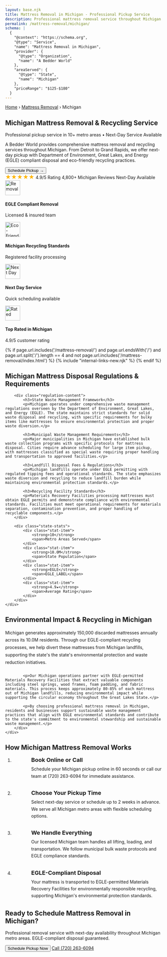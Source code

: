 ```yaml
---
layout: base.njk
title: Mattress Removal in Michigan - Professional Pickup Service
description: Professional mattress removal service throughout Michigan. Next-day pickup available in Detroit, Grand Rapids, Warren & Sterling Heights.  with eco-friendly disposal.
permalink: /mattress-removal/michigan/
schema: |
  {
    "@context": "https://schema.org",
    "@type": "Service",
    "name": "Mattress Removal in Michigan",
    "provider": {
      "@type": "Organization", 
      "name": "A Bedder World"
    },
    "areaServed": {
      "@type": "State",
      "name": "Michigan"
    },
    "priceRange": "$125-$180"
  }
---
```


<!-- Breadcrumbs -->
<div class="breadcrumbs">
    <div class="container">
        <a href="/">Home</a>
        <span>›</span>
        <a href="/mattress-removal/">Mattress Removal</a>
        <span>›</span>
        <span>Michigan</span>
    </div>
</div>

<!-- Hero Section -->
<section class="hero hero-with-image" style="background-image: url('/images/lifestyle/mattress-removal-4.png')">
    <div class="container">
        <div class="hero-content">
            <h1 class="hero-title">Michigan Mattress Removal & Recycling Service</h1>
            <p class="hero-subtitle">Professional pickup service in 10+ metro areas • Next-Day Service Available</p>
            <p class="hero-description">
                A Bedder World provides comprehensive mattress removal and recycling services throughout Michigan. 
                From Detroit to Grand Rapids, we offer next-day pickup with Department of Environment, Great Lakes, and Energy 
                (EGLE) compliant disposal and eco-friendly recycling practices.
            </p>
            <div class="hero-actions">
                <button type="button" class="btn btn-primary btn-xl zenbooker-inline-button" onclick="Zenbooker.showPopupWidget('https://widget.zenbooker.com/book/1607719749466x229623059118359230?embed=true');return false;">
                    Schedule Pickup →
                </button>
            </div>
            <div class="hero-trust">
                <span class="trust-item">
                    <span style="color: #ffb400; font-size: 18px;">★★★★★</span> 4.9/5 Rating
                </span>
                <span class="trust-item">
                    4,800+ Michigan Reviews
                </span>
                <span class="trust-item">
                    Next-Day Available
                </span>
            </div>
        </div>
    </div>
</section>

<!-- Service Icons Bar -->
<section class="service-icons-bar">
    <div class="container">
        <div class="service-icons-grid">
            <div class="service-icon-item">
                <img src="/images/icons/removal-icon.png" alt="Removal" width="48" height="48" loading="lazy">
                <h4>EGLE Compliant Removal</h4>
                <p>Licensed & insured team</p>
            </div>
            <div class="service-icon-item">
                <img src="/images/icons/recycle-mattress-icon-2.png" alt="Eco-Friendly" width="48" height="48" loading="lazy">
                <h4>Michigan Recycling Standards</h4>
                <p>Registered facility processing</p>
            </div>
            <div class="service-icon-item">
                <img src="/images/icons/trusted-service-icon.png" alt="Next Day" width="48" height="48" loading="lazy">
                <h4>Next Day Service</h4>
                <p>Quick scheduling available</p>
            </div>
            <div class="service-icon-item">
                <img src="/images/icons/5-star-rating-icon.png" alt="Rated" width="48" height="48" loading="lazy">
                <h4>Top Rated in Michigan</h4>
                <p>4.9/5 customer rating</p>
            </div>
        </div>
    </div>
</section>

{% if page.url.includes('/mattress-removal/') and page.url.endsWith('/') and page.url.split('/').length == 4 and not page.url.includes('/mattress-removal/index.html') %}
{% include "internal-links-new.njk" %}
{% endif %}

<!-- Michigan Regulations -->
<section class="section" style="background-color: var(--gray-50);">
    <div class="container">
        <h2>Michigan Mattress Disposal Regulations & Requirements</h2>
        
        <div class="regulation-content">
            <h3>State Waste Management Framework</h3>
            <p>Michigan operates under comprehensive waste management regulations overseen by the Department of Environment, Great Lakes, and Energy (EGLE). The state maintains strict standards for solid waste disposal and recycling, with specific requirements for bulky items like mattresses to ensure environmental protection and proper waste diversion.</p>
            
            <h3>Municipal Waste Management Requirements</h3>
            <p>Major municipalities in Michigan have established bulk waste collection programs with specific protocols for mattress disposal. Cities require advance scheduling for large item pickup, with mattresses classified as special waste requiring proper handling and transportation to approved facilities.</p>
            
            <h3>Landfill Disposal Fees & Regulations</h3>
            <p>Michigan landfills operate under EGLE permitting with regulated tipping fees and operational standards. The state emphasizes waste diversion and recycling to reduce landfill burden while maintaining environmental protection standards.</p>
            
            <h3>Recycling Facility Standards</h3>
            <p>Materials Recovery Facilities processing mattresses must obtain EGLE permits and demonstrate compliance with environmental standards. Facilities must meet operational requirements for materials separation, contamination prevention, and proper handling of recyclable components.</p>
        </div>
        
        <div class="state-stats">
            <div class="stat-item">
                <strong>10</strong>
                <span>Metro Areas Served</span>
            </div>
            <div class="stat-item">
                <strong>10.0M</strong>
                <span>State Population</span>
            </div>
            <div class="stat-item">
                <strong>EGLE</strong>
                <span>EGLE_LABEL</span>
            </div>
            <div class="stat-item">
                <strong>4.9★</strong>
                <span>Average Rating</span>
            </div>
        </div>
    </div>
</section>

<!-- Environmental Impact -->
<section class="section">
    <div class="container">
        <h2>Environmental Impact & Recycling in Michigan</h2>
        <div class="environmental-content">
            <p>Michigan generates approximately 150,000 discarded mattresses annually across its 10.0M residents. Through our EGLE-compliant recycling processes, we help divert these mattresses from Michigan landfills, supporting the state's the state's environmental protection and waste reduction initiatives.</p>
            
            <p>Our Michigan operations partner with EGLE-permitted Materials Recovery Facilities that extract valuable components including steel springs, wood frames, foam padding, and fabric materials. This process keeps approximately 80-85% of each mattress out of Michigan landfills, reducing environmental impact while supporting the circular economy throughout the Great Lakes State.</p>
            
            <p>By choosing professional mattress removal in Michigan, residents and businesses support sustainable waste management practices that align with EGLE environmental standards and contribute to the state's commitment to environmental stewardship and sustainable waste management.</p>
        </div>
    </div>
</section>

<!-- PRICING SECTION REMOVED
<section class="section" style="background-color: var(--gray-50);">
    <div class="container">
        <h2>Transparent Pricing Throughout Michigan</h2>
        <p class="pricing-subtitle">No hidden fees. No surprises. 100% upfront pricing across all Michigan metro areas.</p>
        
        <div class="transparent-pricing-grid">
            <div class="transparent-pricing-card">
                <h3 class="pricing-card-title">1st Piece</h3>
                <div class="pricing-card-price">$125</div>
                <div class="pricing-card-subtitle">Single mattress (any size)</div>
                <ul class="pricing-card-features">
                    <li>✓ Twin to California King</li>
                    <li>✓ Memory foam or spring</li>
                    <li>✓ Curbside or in-home pickup</li>
                    <li>✓ EGLE-compliant disposal</li>
                    <li>✓ Next-day service available</li>
                </ul>
            </div>
            
            <div class="transparent-pricing-card pricing-featured">
                <div class="popular-badge">MOST POPULAR</div>
                <h3 class="pricing-card-title">2 Pieces</h3>
                <div class="pricing-card-price">$155</div>
                <div class="pricing-card-subtitle">Mattress + Box Spring</div>
                <ul class="pricing-card-features">
                    <li>✓ Complete bed set removal</li>
                    <li>✓ Any mattress size</li>
                    <li>✓ Box spring or foundation</li>
                    <li>✓ Michigan compliant preparation</li>
                    <li>✓ Next-day service available</li>
                </ul>
            </div>
            
            <div class="transparent-pricing-card">
                <h3 class="pricing-card-title">3 Pieces</h3>
                <div class="pricing-card-price">$180</div>
                <div class="pricing-card-subtitle">Mattress + Box Spring + Frame</div>
                <ul class="pricing-card-features">
                    <li>✓ Full bedroom set</li>
                    <li>✓ Includes bed frame</li>
                    <li>✓ Metal or wood frames</li>
                    <li>✓ Complete disassembly</li>
                    <li>✓ Next-day service available</li>
                </ul>
            </div>
        </div>
        
        <div class="pricing-cta">
            <button class="btn btn-primary btn-lg zenbooker-inline-button" onclick="Zenbooker.showPopupWidget('https://widget.zenbooker.com/book/1607719749466x229623059118359230?embed=true');return false;">
                Book Online Now →
            </button>
        </div>
        
        <p class="pricing-bottom-note">
            All prices include pickup, transportation, and eco-friendly disposal with EGLE regulation compliance. Additional charges may apply for stairs ($10/flight) or long carry distances over 75 feet.
        </p>
    </div>
</section>
END PRICING SECTION REMOVED -->

<!-- How It Works -->
<section class="section">
    <div class="container">
        <h2>How Michigan Mattress Removal Works</h2>
        <ol class="how-it-works-list">
            <li>
                <strong>Book Online or Call</strong>
                <p>Schedule your Michigan pickup online in 60 seconds or call our team at (720) 263-6094 for immediate assistance.</p>
            </li>
            <li>
                <strong>Choose Your Pickup Time</strong>
                <p>Select next-day service or schedule up to 2 weeks in advance. We serve all Michigan metro areas with flexible scheduling options.</p>
            </li>
            <li>
                <strong>We Handle Everything</strong>
                <p>Our licensed Michigan team handles all lifting, loading, and transportation. We follow municipal bulk waste protocols and EGLE compliance standards.</p>
            </li>
            <li>
                <strong>EGLE-Compliant Disposal</strong>
                <p>Your mattress is transported to EGLE-permitted Materials Recovery Facilities for environmentally responsible recycling, supporting Michigan's environmental protection standards.</p>
            </li>
        </ol>
    </div>
</section>

<!-- Final CTA -->
<section class="final-cta">
    <div class="container">
        <div class="cta-content">
            <h2>Ready to Schedule Mattress Removal in Michigan?</h2>
            <p>Professional removal service with next-day availability throughout Michigan metro areas. EGLE-compliant disposal guaranteed.</p>
            <div class="cta-actions">
                <button class="btn btn-primary btn-lg zenbooker-inline-button" onclick="Zenbooker.showPopupWidget('https://widget.zenbooker.com/book/1607719749466x229623059118359230?embed=true');return false;">
                    Schedule Pickup Now
                </button>
                <a href="tel:7202636094" class="btn btn-secondary btn-lg">
                    Call (720) 263-6094
                </a>
            </div>
        </div>
    </div>
</section>

<style>

.state-stats {
    display: flex;
    justify-content: center;
    gap: 48px;
    margin-top: 48px;
    flex-wrap: wrap;
}

.stat-item {
    text-align: center;
    display: flex;
    flex-direction: column;
}

.stat-item strong {
    font-size: 2.25rem;
    color: var(--primary-green);
    font-weight: 800;
    line-height: 1;
}

.stat-item span {
    color: var(--gray-600);
    font-size: 0.875rem;
    text-transform: uppercase;
    letter-spacing: 0.05em;
    margin-top: 8px;
}

.regulation-content {
    max-width: 800px;
    margin: 0 auto 48px;
}

.regulation-content h3 {
    color: var(--gray-900);
    margin-top: 32px;
    margin-bottom: 16px;
    font-size: 1.25rem;
}

.regulation-content h3:first-child {
    margin-top: 0;
}

.environmental-content {
    max-width: 800px;
    margin: 0 auto;
}

.environmental-content p {
    margin-bottom: 24px;
    line-height: 1.7;
}

/* PRICING CSS REMOVED - classes: transparent-pricing-grid, transparent-pricing-card, pricing-featured, popular-badge, pricing-card-title, pricing-card-price, pricing-card-subtitle, pricing-card-features, pricing-cta, pricing-bottom-note */

.how-it-works-list {
    max-width: 700px;
    margin: 0 auto;
    counter-reset: step-counter;
}

.how-it-works-list li {
    margin-bottom: 32px;
    position: relative;
    padding-left: 60px;
    counter-increment: step-counter;
}

.how-it-works-list li:before {
    content: counter(step-counter);
    position: absolute;
    left: 0;
    top: 0;
    width: 40px;
    height: 40px;
    background: var(--primary-green);
    color: white;
    border-radius: 50%;
    display: flex;
    align-items: center;
    justify-content: center;
    font-weight: 700;
    font-size: 1.125rem;
}

.how-it-works-list strong {
    display: block;
    color: var(--gray-900);
    font-size: 1.125rem;
    margin-bottom: 8px;
}

.how-it-works-list p {
    color: var(--gray-700);
    line-height: 1.6;
    margin: 0;
}
</style>